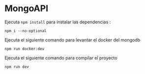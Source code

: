 # MongoAPI

Ejecuta `npm install` para instalar las dependencias :

```Shell
npm i --no-optional
```

Ejecuta el siguiente comando para levantar el docker del mongodb

```Shell
npm run docker:dev
```

Ejecuta el siguiente comando para compilar el proyecto

```Shell
npm run dev
```


